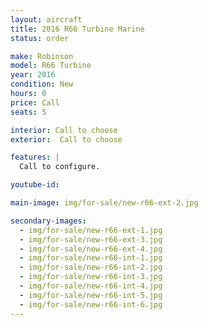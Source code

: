 ```yaml
---
layout: aircraft
title: 2016 R66 Turbine Marine
status: order

make: Robinson
model: R66 Turbine
year: 2016
condition: New
hours: 0
price: Call
seats: 5

interior: Call to choose
exterior:  Call to choose

features: |
  Call to configure.

youtube-id:

main-image: img/for-sale/new-r66-ext-2.jpg

secondary-images:
  - img/for-sale/new-r66-ext-1.jpg
  - img/for-sale/new-r66-ext-3.jpg
  - img/for-sale/new-r66-ext-4.jpg
  - img/for-sale/new-r66-int-1.jpg
  - img/for-sale/new-r66-int-2.jpg
  - img/for-sale/new-r66-int-3.jpg
  - img/for-sale/new-r66-int-4.jpg
  - img/for-sale/new-r66-int-5.jpg
  - img/for-sale/new-r66-int-6.jpg
---
```


